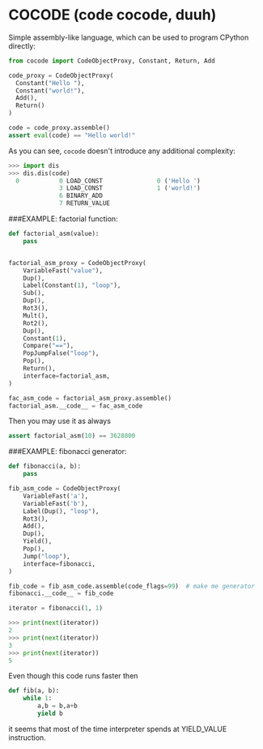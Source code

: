 # COCODE (code cocode, duuh)

Simple assembly-like language, which can be used to program CPython directly:
```python
from cocode import CodeObjectProxy, Constant, Return, Add

code_proxy = CodeObjectProxy(
  Constant("Hello "),
  Constant("world!"),
  Add(),
  Return()
)

code = code_proxy.assemble()
assert eval(code) == "Hello world!"
```

As you can see, `cocode` doesn't introduce any additional complexity:
```python
>>> import dis
>>> dis.dis(code)
  0           0 LOAD_CONST               0 ('Hello ')
              3 LOAD_CONST               1 ('world!')
              6 BINARY_ADD
              7 RETURN_VALUE
```

###EXAMPLE: factorial function:
```python
def factorial_asm(value):
    pass


factorial_asm_proxy = CodeObjectProxy(
    VariableFast("value"),
    Dup(),
    Label(Constant(1), "loop"),
    Sub(),
    Dup(),
    Rot3(),
    Mult(),
    Rot2(),
    Dup(),
    Constant(1),
    Compare("=="),
    PopJumpFalse("loop"),
    Pop(),
    Return(),
    interface=factorial_asm,
)

fac_asm_code = factorial_asm_proxy.assemble()
factorial_asm.__code__ = fac_asm_code
```
Then you may use it as always
```python
assert factorial_asm(10) == 3628800
```


###EXAMPLE: fibonacci generator:
```python
def fibonacci(a, b):
    pass

fib_asm_code = CodeObjectProxy(
    VariableFast('a'),
    VariableFast('b'),
    Label(Dup(), "loop"),
    Rot3(),
    Add(),
    Dup(),
    Yield(),
    Pop(),
    Jump("loop"),
    interface=fibonacci,
)

fib_code = fib_asm_code.assemble(code_flags=99)  # make me generator
fibonacci.__code__ = fib_code

iterator = fibonacci(1, 1)

>>> print(next(iterator))
2
>>> print(next(iterator))
3
>>> print(next(iterator))
5
```

Even though this code runs faster then
```python
def fib(a, b):
    while 1:
        a,b = b,a+b
        yield b
```
it seems that most of the time interpreter spends at YIELD_VALUE instruction.
